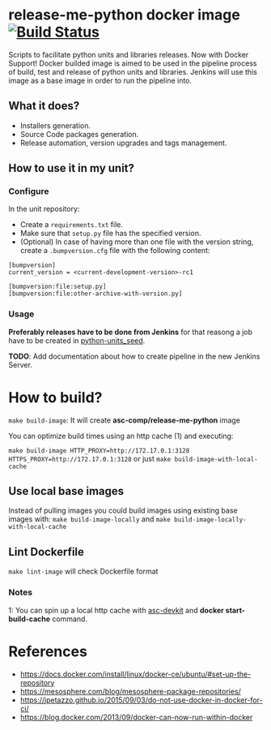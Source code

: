 # release-me-python docker image [![Build Status](https://jenkins-sabiamar.ascentio.com.ar/job/devops/job/release-me-python/badge/icon)](https://jenkins-sabiamar.ascentio.com.ar/job/devops/job/release-me-python/)

Scripts to facilitate python units and libraries releases. Now with Docker Support! Docker builded image is aimed to be used in the pipeline process of build, test and release of python units and libraries. Jenkins will use this image as a base image in order to run the pipeline into.

## What it does?
* Installers generation.
* Source Code packages generation.
* Release automation, version upgrades and tags management.

## How to use it in my unit?

### Configure
In the unit repository:
* Create a `requirements.txt` file.
* Make sure that `setup.py` file has the specified version.
* (Optional) In case of having more than one file with the version string, create a `.bumpversion.cfg` file with the following content:

```
[bumpversion]
current_version = <current-development-version>-rc1

[bumpversion:file:setup.py]
[bumpversion:file:other-archive-with-version.py]
```

### Usage

**Preferably releases have to be done from Jenkins** for that reasong a job have to be created in [python-units_seed](http://jenkins.ascentio.com.ar/jenkins/job/JobsSeeds/job/python-units_seed/).

**TODO**: Add documentation about how to create pipeline in the new Jenkins Server.

# How to build?

`make build-image`: It will create **asc-comp/release-me-python** image

You can optimize build times using an http cache (1) and executing:

`make build-image HTTP_PROXY=http://172.17.0.1:3128 HTTPS_PROXY=http://172.17.0.1:3128`
or just
`make build-image-with-local-cache`

## Use local base images

Instead of pulling images you could build images using existing base images with:
`make build-image-locally` and `make build-image-locally-with-local-cache`

## Lint Dockerfile

`make lint-image` will check Dockerfile format


### Notes

1: You can spin up a local http cache with [asc-devkit](https://gitlab.ascentio.com.ar/DEV/asc-devkit) and **docker start-build-cache** command.

# References

* https://docs.docker.com/install/linux/docker-ce/ubuntu/#set-up-the-repository
* https://mesosphere.com/blog/mesosphere-package-repositories/
* https://jpetazzo.github.io/2015/09/03/do-not-use-docker-in-docker-for-ci/
* https://blog.docker.com/2013/09/docker-can-now-run-within-docker
